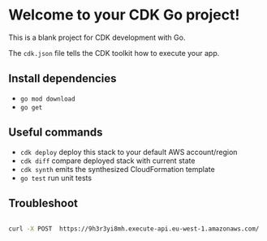 # Welcome to your CDK Go project!

This is a blank project for CDK development with Go.

The `cdk.json` file tells the CDK toolkit how to execute your app.

 ## Install dependencies

 * `go mod download`
 * `go get`

## Useful commands

 * `cdk deploy`      deploy this stack to your default AWS account/region
 * `cdk diff`        compare deployed stack with current state
 * `cdk synth`       emits the synthesized CloudFormation template
 * `go test`         run unit tests



## Troubleshoot

```bash

curl -X POST  https://9h3r3yi8mh.execute-api.eu-west-1.amazonaws.com/  --header "Authorization: Bearer abcdef" --data '{"username":"test","password":"pass"}'

```
